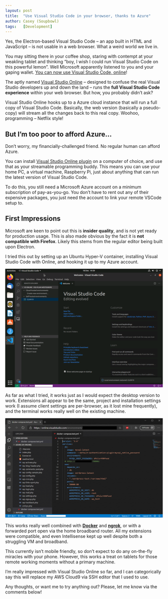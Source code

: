 ```yaml
---
layout: post
title:  "Use Visual Studio Code in your browser, thanks to Azure"
author: Casey (Soupbowl)
tags:   [Development]
---
```


Yes, the Electron-based Visual Studio Code – an app built in HTML and JavaScript – is not usable in a web browser. What a weird world we live in.

You may sitting there in your coffee shop, staring with contempt at your weakling tablet and thinking “boy, I wish I could run Visual Studio Code on this powerful lemon”. Well Microsoft apparently listened to you and your gaping wallet. [You can now use Visual Studio Code, online](https://visualstudio.microsoft.com/services/visual-studio-online/)!

The aptly named [Visual Studio Online](https://visualstudio.microsoft.com/services/visual-studio-online/) – designed to confuse the real Visual Studio developers up and down the land – runs the **full Visual Studio Code experience** within your web browser. But how, you probably didn’t ask?

Visual Studio Online hooks up to a Azure cloud instance that will run a full copy of Visual Studio Code. Basically, the web version (basically a pseudo-copy) will stream all the changes back to this real copy. Woohoo, programming – Netflix style!

## But I’m too poor to afford Azure…
Don’t worry, my financially-challenged friend. No regular human can afford Azure.

You can install [Visual Studio Online plugin](https://marketplace.visualstudio.com/items?itemName=ms-vsonline.vsonline) on a computer of choice, and use that as your streamable programming buddy. This means you can use your home PC, a virtual machine, Raspberry Pi, just about anything that can run the latest version of Visual Studio Code.

To do this, you still need a Microsoft Azure account on a minimum subscription of pay-as-you-go. You don’t have to rent out any of their expensive packages, you just need the account to link your remote VSCode setup to.

## First Impressions
Microsoft are keen to point out this is **insider quality**, and is not yet ready for production usage. This is also made obvious by the fact it is **not compatible with Firefox**. Likely this stems from the regular editor being built upon Electron.

I tried this out by setting up an Ubuntu Hyper-V container, installing Visual Studio Code with Online, and hooking it up to my Azure account.

![](/assets/img/Untitled-1024x768.png)

As far as what I tried, it works just as I would expect the desktop version to work. Extensions all appear to be the same, project and installation settings work (I assume client settings are per-browser, as it lost mine frequently), and the terminal works really well on the existing machine.

![](/assets/img/2019-12-18-3-1024x645.png)

This works really well combined with **[Docker](https://www.docker.com/)** and **[ngrok](https://ngrok.com/)**, or with a forwarded port open via the home broadband router. All my extensions were compatible, and even Intellisense kept up well despite both a struggling VM and broadband.

This currently isn’t mobile friendly, so don’t expect to do any on-the-fly miracles with your phone. However, this works a treat on tablets for those remote working moments without a primary machine.

I’m really impressed with Visual Studio Online so far, and I can categorically say this will replace my AWS Cloud9 via SSH editor that I used to use.

Any thoughts, or want me to try anything out? Please, let me know via the comments below!